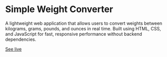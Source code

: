 # Simple Weight Converter

A lightweight web application that allows users to convert weights between kilograms, grams, pounds, and ounces in real time. Built using HTML, CSS, and JavaScript for fast, responsive performance without backend dependencies.

[See live](https://tanvirsweb.github.io/weightconverter/)
